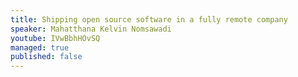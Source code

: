 ```yaml
---
title: Shipping open source software in a fully remote company
speaker: Mahatthana Kelvin Nomsawadi
youtube: IVwBbhHOvSQ
managed: true
published: false
---
```

